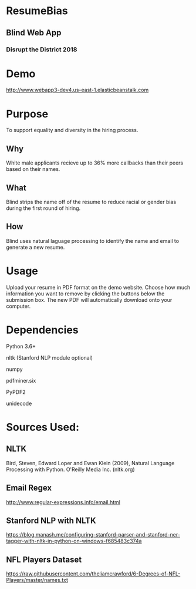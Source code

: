 # **ResumeBias**
## Blind Web App
### Disrupt the District 2018

# Demo
http://www.webapp3-dev4.us-east-1.elasticbeanstalk.com

# Purpose
To support equality and diversity in the hiring process.

## Why
White male applicants recieve up to 36% more callbacks than their peers based on their names.

## What
Blind strips the name off of the resume to reduce racial or gender bias during the first round of hiring.

## How
Blind uses natural laguage processing to identify the name and email to generate a new resume.

# Usage
Upload your resume in PDF format on the demo website. Choose how much information you want to remove by clicking the buttons below the submission box. The new PDF will automatically download onto your computer.

# Dependencies
Python 3.6+

nltk (Stanford NLP module optional)

numpy

pdfminer.six

PyPDF2

unidecode

# Sources Used:

## NLTK
Bird, Steven, Edward Loper and Ewan Klein (2009), Natural Language Processing with Python. O'Reilly Media Inc. (nltk.org)

## Email Regex
http://www.regular-expressions.info/email.html

## Stanford NLP with NLTK
https://blog.manash.me/configuring-stanford-parser-and-stanford-ner-tagger-with-nltk-in-python-on-windows-f685483c374a

## NFL Players Dataset
https://raw.githubusercontent.com/theliamcrawford/6-Degrees-of-NFL-Players/master/names.txt
